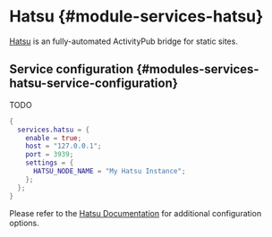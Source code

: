 # Hatsu {#module-services-hatsu}

[Hatsu](https://github.com/importantimport/hatsu) is an fully-automated ActivityPub bridge for static sites.

## Service configuration {#modules-services-hatsu-service-configuration}

TODO

```nix
{
  services.hatsu = {
    enable = true;
    host = "127.0.0.1";
    port = 3939;
    settings = {
      HATSU_NODE_NAME = "My Hatsu Instance";
    };
  };
}
```

Please refer to the [Hatsu Documentation](https://hatsu.cli.rs/admins/environments.html)
for additional configuration options.
